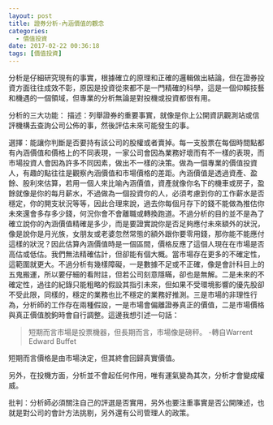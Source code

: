 ```yaml
---
layout: post
title: 證券分析-內涵價值的觀念
categories:
  - 價值投資
date: 2017-02-22 00:36:18
tags: [價值投資]
---
```


分析是仔細研究現有的事實，根據確立的原理和正確的邏輯做出結論，但在證券投資方面往往成效不彰，原因是投資從來都不是一門精確的科學，這是一個仰賴技藝和機遇的一個領域，但專業的分析無論是對投機或投資都很有用。
<!--more-->
分析的三大功能：
描述：列舉證券的重要事實，就像是你上公開資訊觀測站或信評機構去查詢公司公佈的事，然後評估未來可能發生的事。

選擇：能讓你判斷是否要持有該公司的股權或者賣掉。每一支股票在每個時間點都有內涵價值和價格上的不同表現，一家公司會因為業務好壞而有不一樣的表現，而市場投資人會因為許多不同因素，做出不一樣的決策。做為一個專業的價值投資人，有趣的點往往是觀察內涵價值和市場價格的差距。內涵價值是透過資產、盈餘、股利來估算，若用一個人來比喻內涵價值，資產就像你名下的機車或房子，盈餘就像是你的每月薪水，不過做為一個投資你的人，必須考慮到你的工作薪水是否穩定，你的開支狀況等等，因此合理來說，過去你每個月存下的錢不能做為推估你未來還會多存多少錢，何況你會不會離職或轉換跑道。不過分析的目的並不是為了確立說你的內涵價值精確是多少，而是要證實說你是否足夠應付未來額外的狀況，像是說你是月光族，女朋友或老婆忽然常態的額外跟你要零用錢，那你能不能應付這樣的狀況？因此估算內涵價值時是一個區間，價格反應了這個人現在在市場是否高估或低估。我們無法精確估計，但卻能有個大概。當市場存在更多的不確定性，這範圍就更大。不過分析有幾樣障礙，一是數據不足或不正確，像是會計科目上的五鬼搬運，所以要仔細的看附註，但若公司刻意隱瞞，卻也是無解。二是未來的不確定性，過往的紀錄只能粗略的假設其指引未來，但如果不受環境影響的優先股卻不受此限，同樣的，穩定的業務也比不穩定的業務好推測。三是市場的非理性行為，分析師的工作存在兩種假設，一是市場會偏離證券真正的價值，二是市場價格與真正價值脫鉤時會自行調整。這邊我想引述一句話：
> 短期而言市場是投票機器，但長期而言，市場像是磅秤。
-轉自Warrent Edward Buffet

短期而言價格是由市場決定，但其終會回歸真實價值。

另外，在投機方面，分析並不會起任何作用，唯有運氣變為其次，分析才會變成權威。

批判：分析師必須關注自己的評選是否實用，另外也要注重事實是否公開陳述，也就是對公司的會計方法挑剔，另外還有公司管理人的政策。

